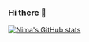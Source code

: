 ### Hi there 👋

[![Nima's GitHub stats](https://github-readme-stats.vercel.app/api?username=NimaSamadi007&theme=swift)](https://github.com/anuraghazra/github-readme-stats)

<!--
**NimaSamadi007/NimaSamadi007** is a ✨ _special_ ✨ repository because its `README.md` (this file) appears on your GitHub profile.
-->

